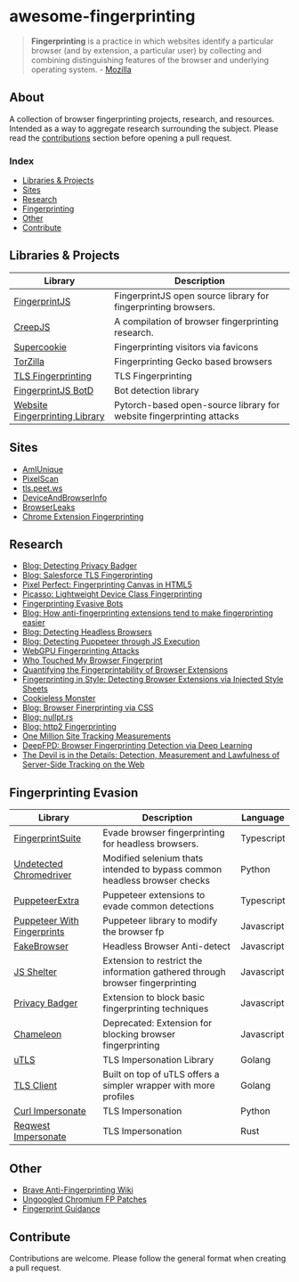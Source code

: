 # awesome-fingerprinting
> **Fingerprinting** is a practice in which websites identify a particular browser (and by extension, a particular user) by collecting and combining distinguishing features of the browser and underlying operating system. - [Mozilla](https://developer.mozilla.org/en-US/docs/Glossary/Fingerprinting)
## About

A collection of browser fingerprinting projects, research, and resources. Intended as a way to aggregate research surrounding the subject.
Please read the [contributions](#contribute) section before opening a pull request.

### Index

- [Libraries & Projects](#libraries--projects)
- [Sites](#sites)
- [Research](#research)
- [Fingerprinting](#fingerprinting-evasion)
- [Other](#other)
- [Contribute](#contribute)
## Libraries & Projects

| Library                                                         | Description                                                    |
| --------------------------------------------------------------- | -------------------------------------------------------------- |
| [FingerprintJS](https://github.com/fingerprintjs/fingerprintjs) | FingerprintJS open source library for fingerprinting browsers. |
| [CreepJS](https://github.com/abrahamjuliot/creepjs)             | A compilation of browser fingerprinting research.              |
| [Supercookie](https://github.com/jonasstrehle/supercookie)      | Fingerprinting visitors via favicons                           |
| [TorZilla](https://github.com/arkenfox/TZP)                     | Fingerprinting Gecko based browsers                            |
| [TLS Fingerprinting](https://github.com/salesforce/ja3)         | TLS Fingerprinting                                             |
| [FingerprintJS BotD](https://github.com/fingerprintjs/BotD)     | Bot detection library                                          |
| [Website Fingerprinting Library](https://github.com/Xinhao-Deng/Website-Fingerprinting-Library) | Pytorch-based open-source library for website fingerprinting attacks |

## Sites

 - [AmIUnique](https://amiunique.org/)
 - [PixelScan](https://pixelscan.net/)
 - [tls.peet.ws](https://tls.peet.ws/)
 - [DeviceAndBrowserInfo](https://deviceandbrowserinfo.com/)
 - [BrowserLeaks](https://browserleaks.com/)
 - [Chrome Extension Fingerprinting](https://fpmon.github.io/fingerprinting-monitor/)
## Research

 - [Blog: Detecting Privacy Badger](https://adtechmadness.wordpress.com/2020/03/27/detecting-privacy-badgers-canvas-fp-detection/) 
 - [Blog: Salesforce TLS Fingerprinting](https://engineering.salesforce.com/tls-fingerprinting-with-ja3-and-ja3s-247362855967/)
 - [Pixel Perfect: Fingerprinting Canvas in HTML5](https://hovav.net/ucsd/dist/canvas.pdf)
 - [Picasso: Lightweight Device Class Fingerprinting](https://dl.acm.org/doi/pdf/10.1145/2994459.2994467)
 - [Fingerprinting Evasive Bots](https://arxiv.org/pdf/2406.07647)
 - [Blog: How anti-fingerprinting extensions tend to make fingerprinting easier](https://palant.info/2020/12/10/how-anti-fingerprinting-extensions-tend-to-make-fingerprinting-easier/)
 - [Blog: Detecting Headless Browsers](https://antoinevastel.com/javascript/2020/02/09/detecting-web-bots.html)
 - [Blog: Detecting Puppeteer through JS Execution](https://antoinevastel.com/javascript/2019/06/10/monitor-js-execution.html)
 - [WebGPU Fingerprinting Attacks](https://arxiv.org/pdf/2401.04349)
 - [Who Touched My Browser Fingerprint](https://yinzhicao.org/fpmeasurement/imc20.pdf)
 - [Quantifying the Fingerprintability of Browser Extensions](https://securitee.org/files/xhound-oakland17.pdf)
 - [Fingerprinting in Style: Detecting Browser Extensions via Injected Style Sheets](https://www.usenix.org/conference/usenixsecurity21/presentation/laperdrix)
 - [Cookieless Monster](http://consideredharmful.info/papers/Paper%20-%20Hot%20Topics%20in%20Computer%20Security%20-%20Cookieless%20Monster.pdf)
 - [Blog: Browser Finerprinting via CSS](https://fingerprint.com/blog/disabling-javascript-wont-stop-fingerprinting/)
 - [Blog: nullpt.rs](https://www.nullpt.rs/)
 - [Blog: http2 Fingerprinting](https://www.trickster.dev/post/understanding-http2-fingerprinting/)
 - [One Million Site Tracking Measurements](https://www.cs.princeton.edu/~arvindn/publications/OpenWPM_1_million_site_tracking_measurement.pdf)
 - [DeepFPD: Browser Fingerprinting Detection via Deep Learning](https://ieeexplore.ieee.org/abstract/document/10431413)
 - [The Devil is in the Details: Detection, Measurement and Lawfulness of Server-Side Tracking on the Web](https://hal.science/hal-04617727v1/document)
 
## Fingerprinting Evasion

| Library                                                                                    | Description                                                                   | Language   |
| ------------------------------------------------------------------------------------------ | ----------------------------------------------------------------------------- | ---------- |
| [FingerprintSuite](https://github.com/apify/fingerprint-suite)                             | Evade browser fingerprinting for headless browsers.                           | Typescript |
| [Undetected Chromedriver](https://github.com/ultrafunkamsterdam/undetected-chromedriver)   | Modified selenium thats intended to bypass common headless browser checks     | Python     |
| [PuppeteerExtra](https://github.com/berstend/puppeteer-extra)                              | Puppeteer extensions to evade common detections                               | Typescript |
| [Puppeteer With Fingerprints](https://github.com/CheshireCaat/puppeteer-with-fingerprints) | Puppeteer library to modify the browser fp                                    | Javascript |
| [FakeBrowser](https://github.com/kkoooqq/fakebrowser)                                      | Headless Browser Anti-detect                                                  | Javascript |
| [JS Shelter](https://github.com/polcak/jsrestrictor)                                       | Extension to restrict the information gathered through browser fingerprinting | Javascript |
| [Privacy Badger](https://github.com/EFForg/privacybadger)                                  | Extension to block basic fingerprinting techniques                            | Javascript |
| [Chameleon](https://github.com/ghostwords/chameleon)                                       | Deprecated: Extension for blocking browser fingerprinting                     | Javascript |
| [uTLS](https://github.com/refraction-networking/utls)                                      | TLS Impersonation Library                                                     | Golang     |
| [TLS Client](https://github.com/bogdanfinn/tls-client)                                     | Built on top of uTLS offers a simpler wrapper with more profiles              | Golang     |
| [Curl Impersonate](https://github.com/lwthiker/curl-impersonate)                           | TLS Impersonation                                                             | Python     |
| [Reqwest Impersonate](https://github.com/0x676e67/reqwest-impersonate)                     | TLS Impersonation                                                             | Rust       |

## Other
- [Brave Anti-Fingerprinting Wiki](https://github.com/brave/brave-browser/wiki/Fingerprinting-Protections)
- [Ungoogled Chromium FP Patches](https://github.com/ungoogled-software/ungoogled-chromium/blob/07e4bdd1da038c7a4423637e6e00ffdbe1695581/patches/extra/bromite/flag-fingerprinting-canvas-image-data-noise.patch#L31)
- [Fingerprint Guidance](https://w3c.github.io/fingerprinting-guidance/)
## Contribute
Contributions are welcome. Please follow the general format when creating a pull request.
